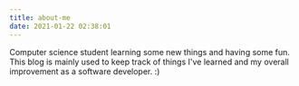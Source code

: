 ```yaml
---
title: about-me
date: 2021-01-22 02:38:01
---
```


Computer science student learning some new things and having some fun.
This blog is mainly used to keep track of things I've learned and my overall improvement as a software developer. :)
